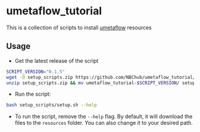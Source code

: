 # umetaflow_tutorial
This is a collection of scripts to install [umetaflow](https://github.com/biosustain/snakemake_UmetaFlow) resources

## Usage
- Get the latest release of the script 
```bash
SCRIPT_VERSION="0.1.5"
wget -O setup_scripts.zip https://github.com/NBChub/umetaflow_tutorial/archive/refs/tags/$SCRIPT_VERSION.zip
unzip setup_scripts.zip && mv umetaflow_tutorial-$SCRIPT_VERSION/ setup_scripts
```
- Run the script:
```bash
bash setup_scripts/setup.sh --help
```
- To run the script, remove the `--help` flag. By default, it will download the files to the `resources` folder. You can also change it to your desired path.
